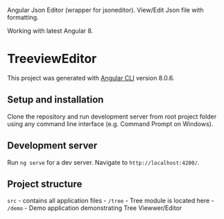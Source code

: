 Angular Json Editor (wrapper for jsoneditor). View/Edit Json file with formatting.

Working with latest Angular 8.

# TreeviewEditor

This project was generated with [Angular CLI](https://github.com/angular/angular-cli) version 8.0.6.

## Setup and installation

Clone the repository and run development server from root project folder using any command line interface (e.g. Command Prompt on Windows).

## Development server

Run `ng serve` for a dev server. Navigate to `http://localhost:4200/`.

## Project structure
`src` - contains all application files
    - `/tree` - Tree module is located here
    - `/demo` - Demo application demonstrating Tree Viewwer/Editor
 
